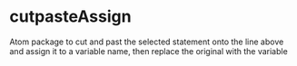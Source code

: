 cutpasteAssign
==============

Atom package to cut and past the selected statement onto the line above and assign it to a variable name, then replace the original with the variable
